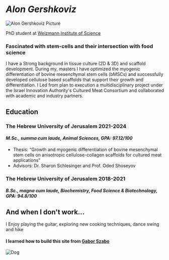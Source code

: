 # _Alon Gershkoviz_
![Alon Gershkoviz Picture](https://github.com/user-attachments/assets/002e6167-51d5-4c10-85a4-e4ddae8f6760)

PhD student at [Weizmann Institute of Science](https://www.weizmann.ac.il/pages/)

### Fascinated with stem-cells and their intersection with food science 

I have a Strong background in tissue culture (2D & 3D) and scaffold development. During my, masters I have optimized the  myogenic differentiation of bovine mesenchymal stem cells (bMSCs) and successfully developed cellulose based scaffolds that support their growth and differentiation. I Led from plan to execution a multidisciplinary project under the Israel Innovation Authority's Cultured Meat Consortium  and collaborated with academic and industry partners.

## **Education**
### The Hebrew University of Jerusalem 2021-2024
#### *M.Sc., summa cum laude, Animal Sciences, GPA: 97.12/100*
* Thesis: “Growth and myogenic differentiation of bovine mesenchymal stem cells on anisotropic cellulose-collagen scaffolds for cultured meat applications”
* Advisors: Dr. Sharon Schlesinger and Prof. Oded Shoseyov

### The Hebrew University of Jerusalem 2018-2021
#### *B.Sc., magna cum laude, Biochemistry, Food Science & Biotechnology, GPA: 94.8/100*

## **And when I don't work...**
I Enjoy playing the guitar, exploring new cooking techniques, dance swing and hike

#### I learned how to build this site from [Gabor Szabo](https://szabgab.com/)

![Dog](https://encrypted-tbn0.gstatic.com/images?q=tbn:ANd9GcTwyXeKDN29AmZgZPLS7n0Bepe8QmVappBwZCeA3XWEbWNdiDFB)
